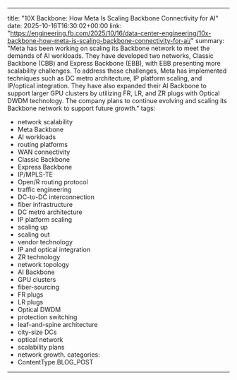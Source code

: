 
---
title: "10X Backbone: How Meta Is Scaling Backbone Connectivity for AI"
date: 2025-10-16T16:30:02+00:00
link: "https://engineering.fb.com/2025/10/16/data-center-engineering/10x-backbone-how-meta-is-scaling-backbone-connectivity-for-ai/"
summary: "Meta has been working on scaling its Backbone network to meet the demands of AI workloads. They have developed two networks, Classic Backbone (CBB) and Express Backbone (EBB), with EBB presenting more scalability challenges. To address these challenges, Meta has implemented techniques such as DC metro architecture, IP platform scaling, and IP/optical integration. They have also expanded their AI Backbone to support larger GPU clusters by utilizing FR, LR, and ZR plugs with Optical DWDM technology. The company plans to continue evolving and scaling its Backbone network to support future growth."
tags:
  - network scalability
  - Meta Backbone
  - AI workloads
  - routing platforms
  - WAN connectivity
  - Classic Backbone
  - Express Backbone
  - IP/MPLS-TE
  - Open/R routing protocol
  - traffic engineering
  - DC-to-DC interconnection
  - fiber infrastructure
  - DC metro architecture
  - IP platform scaling
  - scaling up
  - scaling out
  - vendor technology
  - IP and optical integration
  - ZR technology
  - network topology
  - AI Backbone
  - GPU clusters
  - fiber-sourcing
  - FR plugs
  - LR plugs
  - Optical DWDM
  - protection switching
  - leaf-and-spine architecture
  - city-size DCs
  - optical network
  - scalability plans
  - network growth.
categories:
  - ContentType.BLOG_POST
---

